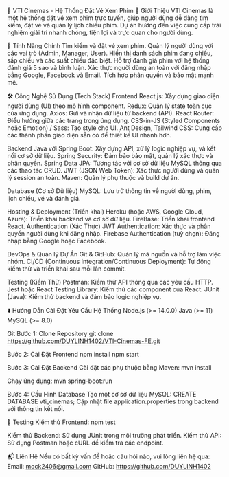 🎥 VTI Cinemas - Hệ Thống Đặt Vé Xem Phim
📖 Giới Thiệu
VTI Cinemas là một hệ thống đặt vé xem phim trực tuyến, giúp người dùng dễ dàng tìm kiếm, đặt vé và quản lý lịch chiếu phim. Dự án hướng đến việc cung cấp trải nghiệm giải trí nhanh chóng, tiện lợi và trực quan cho người dùng.

🚀 Tính Năng Chính
Tìm kiếm và đặt vé xem phim.
Quản lý người dùng với các vai trò (Admin, Manager, User).
Hiển thị danh sách phim đang chiếu, sắp chiếu và các suất chiếu đặc biệt.
Hỗ trợ đánh giá phim với hệ thống đánh giá 5 sao và bình luận.
Xác thực người dùng an toàn với đăng nhập bằng Google, Facebook và Email.
Tích hợp phân quyền và bảo mật mạnh mẽ.

🛠️ Công Nghệ Sử Dụng (Tech Stack)
Frontend
React.js: Xây dựng giao diện người dùng (UI) theo mô hình component.
Redux: Quản lý state toàn cục của ứng dụng.
Axios: Gửi và nhận dữ liệu từ backend (API).
React Router: Điều hướng giữa các trang trong ứng dụng.
CSS-in-JS (Styled Components hoặc Emotion) / Sass: Tạo style cho UI.
Ant Design, Tailwind CSS: Cung cấp các thành phần giao diện sẵn có để thiết kế UI nhanh hơn.

Backend
Java với Spring Boot: Xây dựng API, xử lý logic nghiệp vụ, và kết nối cơ sở dữ liệu.
Spring Security: Đảm bảo bảo mật, quản lý xác thực và phân quyền.
Spring Data JPA: Tương tác với cơ sở dữ liệu MySQL thông qua các thao tác CRUD.
JWT (JSON Web Token): Xác thực người dùng và quản lý session an toàn.
Maven: Quản lý phụ thuộc và build dự án.

Database (Cơ sở Dữ liệu)
MySQL: Lưu trữ thông tin về người dùng, phim, lịch chiếu, vé và đánh giá.

Hosting & Deployment (Triển khai)
Heroku (hoặc AWS, Google Cloud, Azure): Triển khai backend và cơ sở dữ liệu.
FireBase: Triển khai frontend React.
Authentication (Xác Thực)
JWT Authentication: Xác thực và phân quyền người dùng khi đăng nhập.
Firebase Authentication (tuỳ chọn): Đăng nhập bằng Google hoặc Facebook.

DevOps & Quản lý Dự Án
Git & GitHub: Quản lý mã nguồn và hỗ trợ làm việc nhóm.
CI/CD (Continuous Integration/Continuous Deployment): Tự động kiểm thử và triển khai sau mỗi lần commit.

Testing (Kiểm Thử)
Postman: Kiểm thử API thông qua các yêu cầu HTTP.
Jest hoặc React Testing Library: Kiểm thử các component của React.
JUnit (Java): Kiểm thử backend và đảm bảo logic nghiệp vụ.

⬇️ Hướng Dẫn Cài Đặt
Yêu Cầu Hệ Thống
Node.js (>= 14.0.0)
Java (>= 11)
MySQL (>= 8.0)

Git
Bước 1: Clone Repository
git clone <https://github.com/DUYLINH1402/VTI-Cinemas-FE.git>

Bước 2: Cài Đặt Frontend
npm install
npm start

Bước 3: Cài Đặt Backend
Cài đặt các phụ thuộc bằng Maven:
mvn install

Chạy ứng dụng:
mvn spring-boot:run

Bước 4: Cấu Hình Database
Tạo một cơ sở dữ liệu MySQL:
CREATE DATABASE vti_cinemas;
Cập nhật file application.properties trong backend với thông tin kết nối.

🧪 Testing
Kiểm thử Frontend:
npm test

Kiểm thử Backend: Sử dụng JUnit trong môi trường phát triển.
Kiểm thử API: Sử dụng Postman hoặc cURL để kiểm tra các endpoint.

📬 Liên Hệ
Nếu có bất kỳ vấn đề hoặc câu hỏi nào, vui lòng liên hệ qua:
Email: mock2406@gmail.com
GitHub: https://github.com/DUYLINH1402
